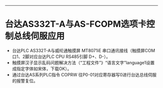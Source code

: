 ---

# 台达AS332T-A与AS-FCOPM选项卡控制总线伺服应用
- 台达PLC AS332T-A与威纶通触摸屏 MT8071iE 串口通讯接线（触摸屏COM口1、2脚对应台达PLC CPU RS485引脚 D+、D-）。
- 触摸屏汉子显示乱码问题解决方法（“工程文件”》“语言文字”language1设置成指定字体如宋体，下载OK）。
- 通过台达AS系列PLC指令 COPRW 往P0-01对应寄存器写0进行台达总线伺服的报警复位。

